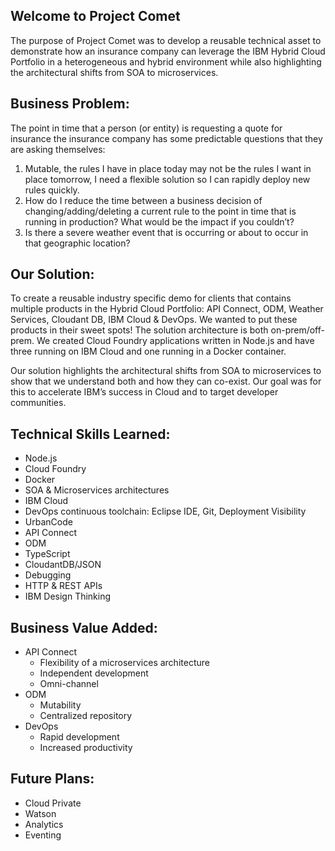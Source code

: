 ## Welcome to Project Comet
The purpose of Project Comet was to develop a reusable technical asset to demonstrate how an insurance company can leverage the IBM Hybrid Cloud Portfolio in a heterogeneous and hybrid environment while also highlighting the architectural shifts from SOA to microservices.

## Business Problem:
The point in time that a person (or entity) is requesting a quote for insurance the insurance company has some predictable questions that they are asking themselves:

1. Mutable, the rules I have in place today may not be the rules I want in place tomorrow, I need a flexible solution so I can rapidly deploy new rules quickly. 
2. How do I reduce the time between a business decision of changing/adding/deleting a current rule to the point in time that is running in production? What would be the impact if you couldn’t?
3. Is there a severe weather event that is occurring or about to occur in that geographic location?

## Our Solution: 
To create a reusable industry specific demo for clients that contains multiple products in the Hybrid Cloud Portfolio: API Connect, ODM, Weather Services, Cloudant DB, IBM Cloud & DevOps.  We wanted to put these products in their sweet spots! The solution architecture is both on-prem/off-prem.  We created Cloud Foundry applications written in Node.js and have three running on IBM Cloud and one running in a Docker container. 

Our solution highlights the architectural shifts from SOA to microservices to show that we understand both and how they can co-exist.  Our goal was for this to accelerate IBM’s success in Cloud and to target developer communities.

## Technical Skills Learned:
-	Node.js
-	Cloud Foundry
-	Docker
-	SOA & Microservices architectures
-	IBM Cloud 
-	DevOps continuous toolchain: Eclipse IDE, Git, Deployment Visibility
-	UrbanCode
-	API Connect
-	ODM
-	TypeScript
-	CloudantDB/JSON
-	Debugging
-	HTTP & REST APIs
-	IBM Design Thinking 

## Business Value Added:
-	API Connect
    - Flexibility of a microservices architecture
    - Independent development
    - Omni-channel
- ODM
  - Mutability
  - Centralized repository
- DevOps
  - Rapid development
  - Increased productivity

## Future Plans:
-	Cloud Private
-	Watson 
-	Analytics
-	Eventing 
